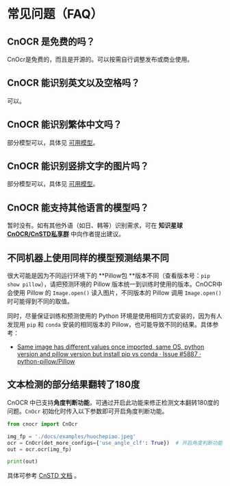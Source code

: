# 常见问题（FAQ）

## CnOCR 是免费的吗？

CnOcr是免费的，而且是开源的。可以按需自行调整发布或商业使用。

## CnOCR 能识别英文以及空格吗？

可以。

## CnOCR 能识别繁体中文吗？

部分模型可以，具体见 [可用模型](models.md)。

## CnOCR 能识别竖排文字的图片吗？

部分模型可以，具体见 [可用模型](models.md)。

## CnOCR 能支持其他语言的模型吗？

暂时没有。如有其他外语（如日、韩等）识别需求，可在 **知识星球** [**CnOCR/CnSTD私享群**](https://t.zsxq.com/FEYZRJQ) 中向作者提出建议。



## 不同机器上使用同样的模型预测结果不同

很大可能是因为不同运行环境下的 **Pillow包 **版本不同（查看版本号：`pip show pillow`），请把预测环境的 Pillow 版本统一到训练时使用的版本。CnOCR中会使用 Pillow 的  `Image.open()` 读入图片，不同版本的 Pillow 调用  `Image.open()` 时可能得到不同的取值。

同时，尽量保证训练和预测使用的 Python 环境是使用相同方式安装的，因为有人发现用 `pip` 和 `conda` 安装的相同版本的 Pillow，也可能导致不同的结果。具体参考：

* [Same image has different values once imported, same OS, python version and pillow version but install pip vs conda · Issue #5887 · python-pillow/Pillow](https://github.com/python-pillow/Pillow/issues/5887)



## 文本检测的部分结果翻转了180度

CnOCR 中已支持**角度判断功能**，可通过开启此功能来修正检测文本翻转180度的问题。`CnOcr` 初始化时传入以下参数即可开启角度判断功能。

```python
from cnocr import CnOcr

img_fp = './docs/examples/huochepiao.jpeg'
ocr = CnOcr(det_more_configs={'use_angle_clf': True})  # 开启角度判断功能
out = ocr.ocr(img_fp)

print(out)
```

具体可参考 [CnSTD 文档](https://github.com/breezedeus/cnstd) 。
